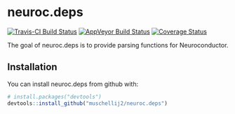 # neuroc.deps
[![Travis-CI Build Status](https://travis-ci.org/muschellij2/neuroc.deps.svg?branch=master)](https://travis-ci.org/muschellij2/neuroc-deps)
[![AppVeyor Build Status](https://ci.appveyor.com/api/projects/status/github/muschellij2/neuroc-deps?branch=master&svg=true)](https://ci.appveyor.com/project/muschellij2/neuroc.deps)
[![Coverage Status](https://img.shields.io/coveralls/muschellij2/neuroc.deps.svg)](https://coveralls.io/r/muschellij2/neuroc.deps?branch=master)

The goal of neuroc.deps is to provide parsing functions for Neuroconductor.

## Installation

You can install neuroc.deps from github with:

``` r
# install.packages("devtools")
devtools::install_github("muschellij2/neuroc.deps")
```


